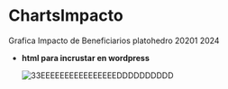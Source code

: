 # ChartsImpacto

Grafica Impacto de Beneficiarios platohedro 20201 2024

  * **html para incrustar en wordpress**


    ![33EEEEEEEEEEEEEEEEDDDDDDDDDD](https://github.com/user-attachments/assets/5ee0206f-2c51-4f20-9572-abbba913c307)


